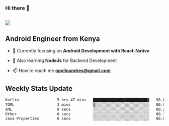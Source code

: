 ### Hi there 👋
<h2 align="left"><img src="https://readme-typing-svg.herokuapp.com?color=000000&lines=I'm+Andrew+Opollo😊;Welcome+to+my+Github😜"> </h2>

## Android Engineer from Kenya


- 🌱 Currently focusing on **Android Development with React-Native**

- 🔭 Also learning **NodeJs** for Backend Development

- 📫 How to reach me **opolloandres@gmail.com**


## Weekly Stats Update
<!--START_SECTION:waka-->

```txt
Kotlin                 5 hrs 47 mins   ████████████████████████▓   98.60 %
TOML                   3 mins          ▒░░░░░░░░░░░░░░░░░░░░░░░░   00.92 %
XML                    0 secs          ░░░░░░░░░░░░░░░░░░░░░░░░░   00.21 %
Other                  0 secs          ░░░░░░░░░░░░░░░░░░░░░░░░░   00.17 %
Java Properties        0 secs          ░░░░░░░░░░░░░░░░░░░░░░░░░   00.03 %
```

<!--END_SECTION:waka-->



